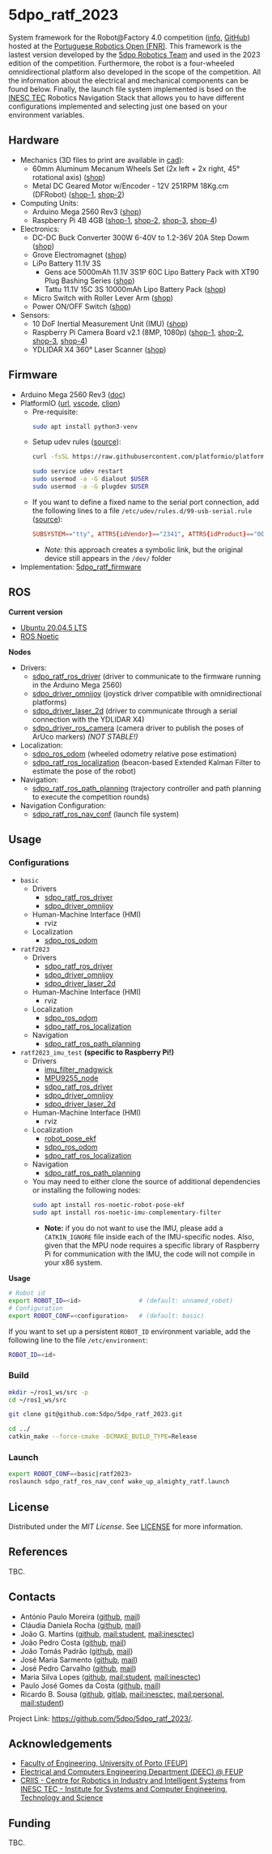 # 5dpo_ratf_2023

System framework for the Robot@Factory 4.0 competition
([info](https://www.festivalnacionalrobotica.pt/2023/robotfactory-4-0/),
[GitHub](https://github.com/P33a/RobotAtFactory/tree/main)) hosted at the
[Portuguese Robotics Open (FNR)](https://www.festivalnacionalrobotica.pt/).
This framework is the lastest version developed by the
[5dpo Robotics Team](https://5dpo.github.io/) and used in the 2023 edition of
the competition.
Furthermore, the robot is a four-wheeled omnidirectional platform also developed
in the scope of the competition. All the information about the electrical and
mechanical components can be found below.
Finally, the launch file system implemented is bsed on the
[INESC TEC](https://www.inesctec.pt/en) Robotics Navigation Stack that allows
you to have different configurations implemented and selecting just one based on
your environment variables.

## Hardware

- Mechanics (3D files to print are available in [cad](/cad/)):
  - 60mm Aluminum Mecanum Wheels Set (2x left + 2x right, 45° rotational axis)
    ([shop](https://eu.robotshop.com/products/60mm-mecanum-wheel-set-2x-left-2x-right))
  - Metal DC Geared Motor w/Encoder - 12V 251RPM 18Kg.cm (DFRobot)
    ([shop-1](https://eu.robotshop.com/products/12v-dc-motor-251rpm-encoder),
    [shop-2](https://www.dfrobot.com/product-634.html))
- Computing Units:
  - Arduino Mega 2560 Rev3
    ([shop](https://store.arduino.cc/products/arduino-mega-2560-rev3))
  - Raspberry Pi 4B 4GB
    ([shop-1](https://mauser.pt/catalog/product_info.php?products_id=096-7402),
    [shop-2](https://pt.farnell.com/raspberry-pi/rpi4-modbp-4gb/raspberry-pi-4-model-b-4gb/dp/3051887),
    [shop-3](https://pt.mouser.com/ProductDetail/Raspberry-Pi/SC01949?qs=T%252BzbugeAwjjISb%252BwlagpRw%3D%3D),
    [shop-4](https://www.digikey.pt/en/products/detail/raspberry-pi/SC0194-9/10258781?s=N4IgTCBcDaIIwDYCcAGAtAJQIIGUAKAQgKIYYCaeAkgCwED01A4gWgHIAiIAugL5A))
- Electronics:
  - DC-DC Buck Converter 300W 6-40V to 1.2-36V 20A Step Dowm
    ([shop](https://www.amazon.com/DIANN-300W-DC-DC-Buck-Converter/dp/B0B4CZ6GRV))
  - Grove Electromagnet
    ([shop](https://eu.robotshop.com/products/grove-electromagnet))
  - LiPo Battery 11.1V 3S
    - Gens ace 5000mAh 11.1V 3S1P 60C Lipo Battery Pack with XT90 Plug Bashing
      Series
      ([shop](https://www.gensace.de/gens-ace-5000mah-11-1v-3s1p-60c-lipo-battery-pack-with-xt-90-plug-bashing-series.html))
    - Tattu 11.1V 15C 3S 10000mAh Lipo Battery Pack
      ([shop](https://www.gensace.de/tattu-11-1v-15c-3s-10000mah-lipo-battery-pack.html))
  - Micro Switch with Roller Lever Arm
    ([shop](https://mauser.pt/catalog/product_info.php?products_id=010-1473))
  - Power ON/OFF Switch
    ([shop](https://mauser.pt/catalog/product_info.php?products_id=010-0626))
- Sensors:
  - 10 DoF Inertial Measurement Unit (IMU)
    ([shop](https://www.waveshare.com/10-dof-imu-sensor-b.htm))
  - Raspberry Pi Camera Board v2.1 (8MP, 1080p)
    ([shop-1](https://mauser.pt/catalog/product_info.php?products_id=096-4061),
    [shop-2](https://pt.farnell.com/raspberry-pi/rpi-8mp-camera-board/raspberry-pi-camera-board-v2/dp/2510728),
    [shop-3](https://pt.mouser.com/ProductDetail/Raspberry-Pi/SC0023?qs=T%252BzbugeAwjgRU4vb4%252BbLIg%3D%3D),
    [shop-4](https://www.digikey.pt/en/products/detail/raspberry-pi/SC0023/6152810?s=N4IgTCBcDaIIwDYCcAGAtHFc5oHIBEQBdAXyA))
  - YDLIDAR X4 360° Laser Scanner
    ([shop](https://eu.robotshop.com/products/ydlidar-x4-360-laser-scanner))

## Firmware

- Arduino Mega 2560 Rev3 ([doc](https://docs.arduino.cc/hardware/mega-2560/))
- PlatformIO ([url](https://platformio.org/),
  [vscode](https://marketplace.visualstudio.com/items?itemName=platformio.platformio-ide),
  [clion](https://plugins.jetbrains.com/plugin/13922-platformio-for-clion))
  - Pre-requisite:
    ```sh
    sudo apt install python3-venv
    ```
  - Setup udev rules
    ([source](https://docs.platformio.org/en/stable/core/installation/udev-rules.html)):
    ```sh
    curl -fsSL https://raw.githubusercontent.com/platformio/platformio-core/develop/platformio/assets/system/99-platformio-udev.rules | sudo tee /etc/udev/rules.d/99-platformio-udev.rules

    sudo service udev restart
    sudo usermod -a -G dialout $USER
    sudo usermod -a -G plugdev $USER
    ```
  - If you want to define a fixed name to the serial port connection, add the
    following lines to a file `/etc/udev/rules.d/99-usb-serial.rule`
    ([source](https://roboticsknowledgebase.com/wiki/tools/udev-rules/)):
    ```conf
    SUBSYSTEM=="tty", ATTRS{idVendor}=="2341", ATTRS{idProduct}=="0042", SYMLINK+="ttyArduinoMega"
    ```
    - _Note:_ this approach creates a symbolic link, but the original device
      still appears in the `/dev/` folder
- Implementation: [5dpo_ratf_firmware](/firmware/5dpo_ratf_firmware/)

## ROS

**Current version**
- [Ubuntu 20.04.5 LTS](https://releases.ubuntu.com/focal/)
- [ROS Noetic](https://wiki.ros.org/noetic)

**Nodes**
- Drivers:
  - [sdpo_ratf_ros_driver](/drivers/5dpo_ratf_ros_driver/) (driver to
    communicate to the firmware running in the Arduino Mega 2560)
  - [sdpo_driver_omnijoy](/drivers/5dpo_driver_omnijoy/) (joystick driver
    compatible with omnidirectional platforms)
  - [sdpo_driver_laser_2d](/drivers/5dpo_driver_laser_2d/) (driver to
    communicate through a serial connection with the YDLIDAR X4)
  - [sdpo_driver_ros_camera](/drivers/5dpo_driver_ros_camera/) (camera driver
    to publish the poses of ArUco markers) _(NOT STABLE!)_
- Localization:
  - [sdpo_ros_odom](/localization/5dpo_ros_odom/) (wheeled odometry relative
    pose estimation)
  - [sdpo_ratf_ros_localization](/localization/5dpo_ratf_ros_localization/)
    (beacon-based Extended Kalman Filter to estimate the pose of the robot)
- Navigation:
  - [sdpo_ratf_ros_path_planning](/navigation/5dpo_ratf_ros_path_planning/)
    (trajectory controller and path planning to execute the competition rounds)
- Navigation Configuration:
  - [sdpo_ratf_ros_nav_conf](/5dpo_ratf_ros_nav_conf/) (launch file system)

## Usage

### Configurations

- `basic`
  - Drivers
    - [sdpo_ratf_ros_driver](/drivers/5dpo_ratf_ros_driver/)
    - [sdpo_driver_omnijoy](/drivers/5dpo_driver_omnijoy/)
  - Human-Machine Interface (HMI)
    - rviz
  - Localization
    - [sdpo_ros_odom](/localization/5dpo_ros_odom/)
- `ratf2023`
  - Drivers
    - [sdpo_ratf_ros_driver](/drivers/5dpo_ratf_ros_driver/)
    - [sdpo_driver_omnijoy](/drivers/5dpo_driver_omnijoy/)
    - [sdpo_driver_laser_2d](/drivers/5dpo_driver_laser_2d/)
  - Human-Machine Interface (HMI)
    - rviz
  - Localization
    - [sdpo_ros_odom](/localization/5dpo_ros_odom/)
    - [sdpo_ratf_ros_localization](/localization/5dpo_ratf_ros_localization/)
  - Navigation
    - [sdpo_ratf_ros_path_planning](/navigation/5dpo_ratf_ros_path_planning/)
- `ratf2023_imu_test` **(specific to Raspberry Pi!)**
  - Drivers
    - [imu_filter_madgwick](/drivers/imu_tools/imu_filter_madgwick/)
    - [MPU9255_node](/drivers/MPU9255_for_5dpo/)
    - [sdpo_ratf_ros_driver](/drivers/5dpo_ratf_ros_driver/)
    - [sdpo_driver_omnijoy](/drivers/5dpo_driver_omnijoy/)
    - [sdpo_driver_laser_2d](/drivers/5dpo_driver_laser_2d/)
  - Human-Machine Interface (HMI)
    - rviz
  - Localization
    - [robot_pose_ekf](/localization/robot_pose_ekf/)
    - [sdpo_ros_odom](/localization/5dpo_ros_odom/)
    - [sdpo_ratf_ros_localization](/localization/5dpo_ratf_ros_localization/)
  - Navigation
    - [sdpo_ratf_ros_path_planning](/navigation/5dpo_ratf_ros_path_planning/)
  - You may need to either clone the source of additional dependencies or
    installing the following nodes:
    ```sh
    sudo apt install ros-noetic-robot-pose-ekf
    sudo apt install ros-noetic-imu-complementary-filter
    ```
    - **Note:** if you do not want to use the IMU, please add a `CATKIN_IGNORE`
      file inside each of the IMU-specific nodes. Also, given that the MPU node
      requires a specific library of Raspberry Pi for communication with the
      IMU, the code will not compile in your x86 system.

**Usage**

```sh
# Robot id
export ROBOT_ID=<id>                # (default: unnamed_robot)
# Configuration
export ROBOT_CONF=<configuration>   # (default: basic)
```

If you want to set up a persistent `ROBOT_ID` environment variable, add the
following line to the file `/etc/environment`:

```sh
ROBOT_ID=<id>
```

### Build

```sh
mkdir ~/ros1_ws/src -p
cd ~/ros1_ws/src

git clone git@github.com:5dpo/5dpo_ratf_2023.git

cd ../
catkin_make --force-cmake -DCMAKE_BUILD_TYPE=Release
```

### Launch

```sh
export ROBOT_CONF=<basic|ratf2023>
roslaunch sdpo_ratf_ros_nav_conf wake_up_almighty_ratf.launch
```

## License

Distributed under the _MIT License_.
See [LICENSE](/LICENSE) for more information.

## References

TBC.

## Contacts

- António Paulo Moreira ([github](https://github.com/apaulomoreira),
  [mail](mailto:amoreira@fe.up.pt))
- Cláudia Daniela Rocha ([github](https://github.com/rochaclaudia),
  [mail](mailto:claudia.d.rocha@inesctec.pt))
- João G. Martins ([github](https://github.com/Joao-G-Martins),
  [mail:student](mailto:up201806222@edu.fe.up.pt),
  [mail:inesctec](mailto:joao.g.martins@inesctec.pt))
- João Pedro Costa ([github](https://github.com/costajoao1641),
  [mail](mailto:up201806431@edu.fe.up.pt))
- João Tomás Padrão ([github](https://github.com/JoaoP4dr4o),
  [mail](mailto:up202108766@edu.fe.up.pt))
- José Maria Sarmento ([github](https://github.com/JoseMQS),
  [mail](mailto:jose.m.sarmento@inesctec.pt))
- José Pedro Carvalho ([github](https://github.com/Jose-PCarvalho),
  [mail](mailto:jpcarvalho@fe.up.pt))
- Maria Silva Lopes ([github](https://github.com/mariaslopes),
  [mail:student](mailto:up201806775@edu.fe.up.pt),
  [mail:inesctec](mailto:maria.s.lopes@inesctec.pt))
- Paulo José Gomes da Costa ([github](https://github.com/P33a),
  [mail](mailto:paco@fe.up.pt))
- Ricardo B. Sousa ([github](https://github.com/sousarbarb/),
  [gitlab](https://gitlab.inesctec.pt/ricardo.b.sousa),
  [mail:inesctec](mailto:ricardo.b.sousa@inesctec.pt),
  [mail:personal](mailto:sousa.ricardob@outlook.com),
  [mail:student](mailto:up201503004@edu.fe.up.pt))

Project Link:
https://github.com/5dpo/5dpo_ratf_2023/.

## Acknowledgements

- [Faculty of Engineering, University of Porto (FEUP)](https://sigarra.up.pt/feup/en/)
- [Electrical and Computers Engineering Department (DEEC) @ FEUP](https://sigarra.up.pt/feup/en/UNI_GERAL.UNIDADE_VIEW?pv_unidade=13)
- [CRIIS - Centre for Robotics in Industry and Intelligent Systems](https://www.inesctec.pt/en/centres/criis/) from
  [INESC TEC - Institute for Systems and Computer Engineering, Technology and Science](https://www.inesctec.pt/en/)

## Funding

TBC.

